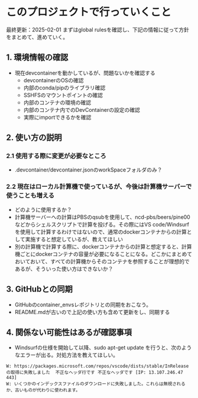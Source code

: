 # このプロジェクトで行っていくこと
最終更新：2025-02-01
まずはglobal rulesを確認し、下記の情報に従って方針をまとめて、進めていく。

## 1. 環境情報の確認
- 現在devcontainerを動かしているが、問題ないかを確認する
    - devcontainerのOSの確認
    - 内部のconda/pipのライブラリ確認
    - SSHFSのマウントポイントの確認
    - 内部のコンテナの環境の確認
    - 内部のコンテナ内でのDevContainerの設定の確認
    - 実際にimportできるかを確認

## 2. 使い方の説明
### 2.1 使用する際に変更が必要なところ
- .devcontainer/devcontainer.jsonのworkSpaceフォルダのみ？
### 2.2 現在はローカル計算機で使っているが、今後は計算機サーバーで使うことも増える
- どのように使用するか？
- 計算機サーバーへの計算はPBSのqsubを使用して、ncd-pbs/beers/pine00などからシェルスクリプトで計算を投げる。その際にはVS code/Windsurfを使用して計算するわけではないので、通常のdockerコンテナからの計算として実施すると想定しているが、教えてほしい
- 別の計算機で計算する際に、dockerコンテナからの計算と想定すると、計算機ごとにdockerコンテナの容量が必要になることになる。どこかにまとめておいておいて、すべての計算機からそのコンテナを参照することが理想的であるが、そういった使い方はできないか？

## 3. GitHubとの同期
- GitHubのcontainer_envsレポジトリとの同期をおこなう。
- README.mdが古いので上記の使い方も含めて更新をし、同期する

## 4. 関係ない可能性はあるが確認事項
- Windsurfの仕様を開始して以降、sudo apt-get update を行うと、次のようなエラーが出る。対処方法を教えてほしい。
```
W: https://packages.microsoft.com/repos/vscode/dists/stable/InRelease の取得に失敗しました  不正なヘッダ行です 不正なヘッダです [IP: 13.107.246.47 443]
W: いくつかのインデックスファイルのダウンロードに失敗しました。これらは無視されるか、古いものが代わりに使われます。
```